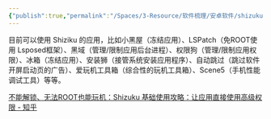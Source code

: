 ```yaml
---
{"publish":true,"permalink":"/Spaces/3-Resource/软件梳理/安卓软件/shizuku.md","description":"Using system APIs directly with adb/root privileges from normal apps through a Java process started with app_process.","created":"2025-07-29T23:04:30.991+08:00","modified":"2025-08-15T22:00:04.303+08:00","tags":["github开源","安卓软件"],"cssclasses":""}
---
```



目前可以使用 Shiziku 的应用，比如小黑屋（冻结应用）、LSPatch（免ROOT使用 Lsposed框架）、黑域（管理/限制应用后台进程）、权限狗（管理/限制应用权限）、冰箱（冻结应用）、安装狮（接管系统安装应用程序）、自动跳过（跳过软件开屏启动页的广告）、爱玩机工具箱（综合性的玩机工具箱）、Scene5（手机性能调试工具）等等。

[不能解锁、无法ROOT也能玩机：Shizuku 基础使用攻略：让应用直接使用高级权限 - 知乎](https://zhuanlan.zhihu.com/p/654037213)